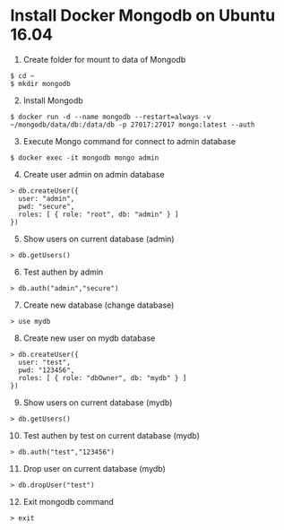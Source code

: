 # Install Docker Mongodb on Ubuntu 16.04 

1. Create folder for mount to data of Mongodb 
```
$ cd ~
$ mkdir mongodb
```

2. Install Mongodb
```
$ docker run -d --name mongodb --restart=always -v ~/mongodb/data/db:/data/db -p 27017:27017 mongo:latest --auth
```

3. Execute Mongo command for connect to admin database
```
$ docker exec -it mongodb mongo admin
```

4. Create user admin on admin database  
```
> db.createUser({
  user: "admin", 
  pwd: "secure", 
  roles: [ { role: "root", db: "admin" } ]
})
```

5. Show users on current database (admin)
```
> db.getUsers()
```

6. Test authen by admin
```
> db.auth("admin","secure")
```

7. Create new database (change database)
```
> use mydb 
```

8. Create new user on mydb database
```
> db.createUser({
  user: "test", 
  pwd: "123456", 
  roles: [ { role: "dbOwner", db: "mydb" } ]
})
```

9. Show users on current database (mydb)
```
> db.getUsers()
```

10. Test authen by test on current database (mydb)
```
> db.auth("test","123456")
```

11. Drop user on current database (mydb)
```
> db.dropUser("test")
```

12. Exit mongodb command
```
> exit 
```
